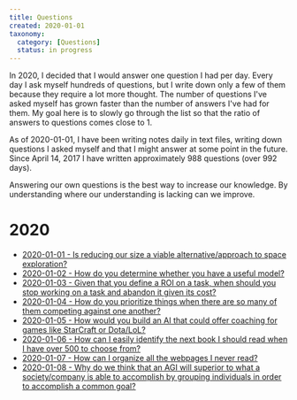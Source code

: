 ```yaml
---
title: Questions
created: 2020-01-01
taxonomy:
  category: [Questions]
  status: in progress
---
```


In 2020, I decided that I would answer one question I had per day. Every day I ask myself hundreds of questions, but I write down only a few of them because they require a lot more thought. The number of questions I've asked myself has grown faster than the number of answers I've had for them. My goal here is to slowly go through the list so that the ratio of answers to questions comes close to 1.

As of 2020-01-01, I have been writing notes daily in text files, writing down questions I asked myself and that I might answer at some point in the future. Since April 14, 2017 I have written approximately 988 questions (over 992 days).

Answering our own questions is the best way to increase our knowledge. By understanding where our understanding is lacking can we improve.

# 2020
* [2020-01-01 - Is reducing our size a viable alternative/approach to space exploration?](2020-01-01)
* [2020-01-02 - How do you determine whether you have a useful model?](2020-01-02)
* [2020-01-03 - Given that you define a ROI on a task, when should you stop working on a task and abandon it given its cost?](2020-01-03)
* [2020-01-04 - How do you prioritize things when there are so many of them competing against one another?](2020-01-04)
* [2020-01-05 - How would you build an AI that could offer coaching for games like StarCraft or Dota/LoL?](2020-01-05)
* [2020-01-06 - How can I easily identify the next book I should read when I have over 500 to choose from?](2020-01-06)
* [2020-01-07 - How can I organize all the webpages I never read?](2020-01-07)
* [2020-01-08 - Why do we think that an AGI will superior to what a society/company is able to accomplish by grouping individuals in order to accomplish a common goal?](2020-01-08)
